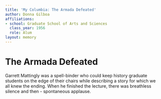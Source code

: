```yaml
---
title: 'My Columbia: The Armada Defeated'
author: Donna Gilboa
affiliations:
- school: Graduate School of Arts and Sciences
  class_year: 1956
  role: Alum
layout: memory
---
```


# The Armada Defeated

Garrett Mattingly was a spell-binder who could keep history graduate students on the edge of their chairs while describing a story for which we all knew the ending.  When he finished the lecture, there was breathless silence and then - spontaneous applause.
